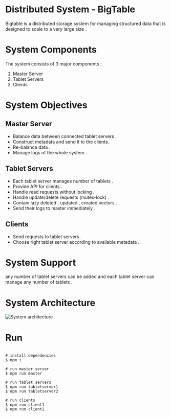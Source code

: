 # Distributed System - BigTable
Bigtable is a distributed storage system for managing structured data that is designed to scale 
to a very large size .


# System Components

The system consists of 3 major components : 
 1. Master Server
 2. Tablet Servers
 3. Clients

# System Objectives
## Master Server	

  - Balance data between connected tablet servers .
  - Construct metadata and send it to the clients.
  - Re-balance data . 
  - Manage logs of the whole system .

## Tablet Servers	

  - Each tablet server manages number of tablets .
  - Provide API for clients .
  - Handle read requests without locking .
  - Handle update/delete requests (mutex-lock) .
  - Contain lazy deleted , updated , created  vectors . 
  - Send their logs to master immediately . 
  
## Clients	

  - Send requests to tablet servers .
  - Choose right tablet server according to available metadata .

# System Support
any number of tablet servers can be added and each tablet server can manage any number of tablets . 

# System Architecture

![System architecture](https://ic.pics.livejournal.com/fabless/14408737/153699/153699_640.jpg)

# Run

```

# install dependencies
$ npm i

# run master server
$ npm run master

# run tablet servers
$ npm run tabletserver1
$ npm run tabletserver2

# run clients
$ npm run client1
$ npm run client2

```

